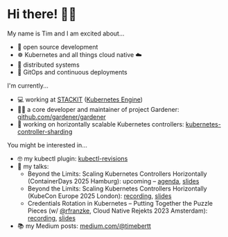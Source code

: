 # Hi there! 👋🏻

My name is Tim and I am excited about...

- 🙌 open source development
- ☸️ Kubernetes and all things cloud native ☁️
- 🎢 distributed systems
- 🔁 GitOps and continuous deployments

I'm currently...

- 💻 working at [STACKIT](https://www.stackit.de/en/) ([Kubernetes Engine](https://www.stackit.de/en/product/kubernetes/))
- 👨‍🌾 a core developer and maintainer of project Gardener: [github.com/gardener/gardener](https://github.com/gardener/gardener)
- 🚀 working on horizontally scalable Kubernetes controllers: [kubernetes-controller-sharding](https://github.com/timebertt/kubernetes-controller-sharding)

You might be interested in...

- 🤓 my kubectl plugin: [kubectl-revisions](https://github.com/timebertt/kubectl-revisions)
- 🎤 my talks:
  - Beyond the Limits: Scaling Kubernetes Controllers Horizontally (ContainerDays 2025 Hamburg): upcoming – [agenda](https://www.containerdays.io/containerdays-conference-2025/agenda/#sz-session-896315), [slides](https://talks.timebertt.dev/controller-sharding/containerdays-2025/)
  - Beyond the Limits: Scaling Kubernetes Controllers Horizontally (KubeCon Europe 2025 London): [recording](https://youtu.be/OTzd9eTtLRA), [slides](https://static.sched.com/hosted_files/kccnceu2025/c6/Beyond%20The%20Limits.pdf)
  - Credentials Rotation in Kubernetes – Putting Together the Puzzle Pieces (w/ [@rfranzke](https://github.com/rfranzke), Cloud Native Rejekts 2023 Amsterdam): [recording](https://youtu.be/3V8oFQ16mTg), [slides](https://talks.timebertt.dev/credentials-rotation/)
- 📚 my Medium posts: [medium.com/@timebertt](https://medium.com/@timebertt)
